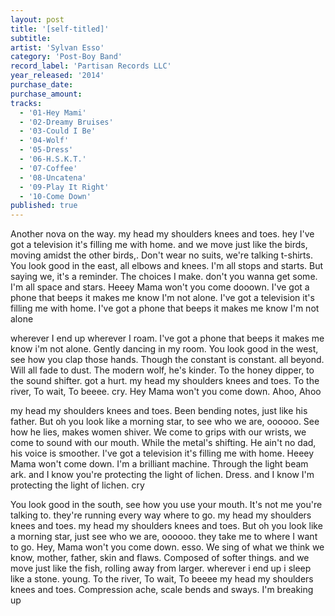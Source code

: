 ```yaml
---
layout: post
title: '[self-titled]'
subtitle: 
artist: 'Sylvan Esso'
category: 'Post-Boy Band'
record_label: 'Partisan Records LLC'
year_released: '2014'
purchase_date: 
purchase_amount: 
tracks:
  - '01-Hey Mami'
  - '02-Dreamy Bruises'
  - '03-Could I Be'
  - '04-Wolf'
  - '05-Dress'
  - '06-H.S.K.T.'
  - '07-Coffee'
  - '08-Uncatena'
  - '09-Play It Right'
  - '10-Come Down'
published: true
---
```


Another nova on the way. my head my shoulders knees and toes. hey I've got a television it's filling me with home. and we move just like the birds, moving amidst the other birds,. Don't wear no suits, we're talking t-shirts. You look good in the east, all elbows and knees. I'm all stops and starts. But saying we, it's a reminder. The choices I make. don't you wanna get some. I'm all space and stars. Heeey Mama won't you come dooown. I've got a phone that beeps it makes me know I'm not alone. I've got a television it's filling me with home. I've got a phone that beeps it makes me know I'm not alone

wherever I end up wherever I roam. I've got a phone that beeps it makes me know i'm not alone. Gently dancing in my room. You look good in the west, see how you clap those hands. Though the constant is constant. all beyond. Will all fade to dust. The modern wolf, he's kinder. To the honey dipper, to the sound shifter. got a hurt. my head my shoulders knees and toes. To the river, To wait, To beeee. cry. Hey Mama won't you come down. Ahoo, Ahoo

my head my shoulders knees and toes. Been bending notes, just like his father. But oh you look like a morning star, to see who we are, oooooo. See how he lies, makes women shiver. We come to grips with our wrists, we come to sound with our mouth. While the metal's shifting. He ain't no dad, his voice is smoother. I've got a television it's filling me with home. Heeey Mama won't come down. I'm a brilliant machine. Through the light beam ark. and I know you're protecting the light of lichen. Dress. and I know I'm protecting the light of lichen. cry

You look good in the south, see how you use your mouth. It's not me you're talking to. they're running every way where to go. my head my shoulders knees and toes. my head my shoulders knees and toes. But oh you look like a morning star, just see who we are, oooooo. they take me to where I want to go. Hey, Mama won't you come down. esso. We sing of what we think we know, mother, father, skin and flaws. Composed of softer things. and we move just like the fish, rolling away from larger. wherever i end up i sleep like a stone. young. To the river, To wait, To beeee my head my shoulders knees and toes. Compression ache, scale bends and sways. I'm breaking up